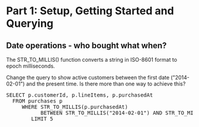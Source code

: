 # Part 1: Setup, Getting Started and Querying

## Date operations - who bought what when?

The STR_TO_MILLIS() function converts a string in ISO-8601 format to epoch milliseconds.

Change the query to show active customers between the first date ("2014-02-01") and
the present time. Is there more than one way to achieve this?

<pre id="example">
SELECT p.customerId, p.lineItems, p.purchasedAt 
  FROM purchases p
     WHERE STR_TO_MILLIS(p.purchasedAt) 
           BETWEEN STR_TO_MILLIS("2014-02-01") AND STR_TO_MILLIS("2014-03-01")
        LIMIT 5
</pre>
